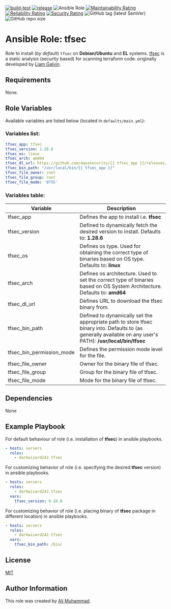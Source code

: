 [![build-test](https://github.com/darkwizard242/ansible-role-tfsec/workflows/build-and-test/badge.svg?branch=master)](https://github.com/darkwizard242/ansible-role-tfsec/actions?query=workflow%3Abuild-and-test) [![release](https://github.com/darkwizard242/ansible-role-tfsec/workflows/release/badge.svg)](https://github.com/darkwizard242/ansible-role-tfsec/actions?query=workflow%3Arelease) ![Ansible Role](https://img.shields.io/ansible/role/d/darkwizard242/tfsec) [![Maintainability Rating](https://sonarcloud.io/api/project_badges/measure?project=ansible-role-tfsec&metric=sqale_rating)](https://sonarcloud.io/dashboard?id=ansible-role-tfsec) [![Reliability Rating](https://sonarcloud.io/api/project_badges/measure?project=ansible-role-tfsec&metric=reliability_rating)](https://sonarcloud.io/dashboard?id=ansible-role-tfsec) [![Security Rating](https://sonarcloud.io/api/project_badges/measure?project=ansible-role-tfsec&metric=security_rating)](https://sonarcloud.io/dashboard?id=ansible-role-tfsec) ![GitHub tag (latest SemVer)](https://img.shields.io/github/tag/darkwizard242/ansible-role-tfsec?label=release) ![GitHub repo size](https://img.shields.io/github/repo-size/darkwizard242/ansible-role-tfsec?color=orange&style=flat-square)

# Ansible Role: tfsec

Role to install (_by default_) `tfsec` on **Debian/Ubuntu** and **EL** systems. [tfsec](https://github.com/aquasecurity/tfsec) is a static analysis (security based) for scanning terraform code. originally developed by [Liam Galvin](https://github.com/liamg).

## Requirements

None.

## Role Variables

Available variables are listed below (located in `defaults/main.yml`):

### Variables list:

```yaml
tfsec_app: tfsec
tfsec_version: 1.28.6
tfsec_os: linux
tfsec_arch: amd64
tfsec_dl_url: https://github.com/aquasecurity/{{ tfsec_app }}/releases/download/v{{ tfsec_version }}/{{ tfsec_app }}-{{ tfsec_os }}-{{ tfsec_arch }}
tfsec_bin_path: "/usr/local/bin/{{ tfsec_app }}"
tfsec_file_owner: root
tfsec_file_group: root
tfsec_file_mode: '0755'
```

### Variables table:

Variable                  | Description
------------------------- | -------------------------------------------------------------------------------------------------------------------------------------------------------------
tfsec_app                 | Defines the app to install i.e. **tfsec**
tfsec_version             | Defined to dynamically fetch the desired version to install. Defaults to: **1.28.6**
tfsec_os                  | Defines os type. Used for obtaining the correct type of binaries based on OS type. Defaults to: **linux**
tfsec_arch                | Defines os architecture. Used to set the correct type of binaries based on OS System Architecture. Defaults to: **amd64**
tfsec_dl_url              | Defines URL to download the tfsec binary from.
tfsec_bin_path            | Defined to dynamically set the appropriate path to store tfsec binary into. Defaults to (as generally available on any user's PATH): **/usr/local/bin/tfsec**
tfsec_bin_permission_mode | Defines the permission mode level for the file.
tfsec_file_owner          | Owner for the binary file of tfsec.
tfsec_file_group          | Group for the binary file of tfsec.
tfsec_file_mode           | Mode for the binary file of tfsec.

## Dependencies

None

## Example Playbook

For default behaviour of role (i.e. installation of **tfsec**) in ansible playbooks.

```yaml
- hosts: servers
  roles:
    - darkwizard242.tfsec
```

For customizing behavior of role (i.e. specifying the desired **tfsec** version) in ansible playbooks.

```yaml
- hosts: servers
  roles:
    - darkwizard242.tfsec
  vars:
    tfsec_version: 0.18.0
```

For customizing behavior of role (i.e. placing binary of **tfsec** package in different location) in ansible playbooks.

```yaml
- hosts: servers
  roles:
    - darkwizard242.tfsec
  vars:
    tfsec_bin_path: /bin/
```

## License

[MIT](https://github.com/darkwizard242/ansible-role-tfsec/blob/master/LICENSE)

## Author Information

This role was created by [Ali Muhammad](https://www.alimuhammad.dev/).
